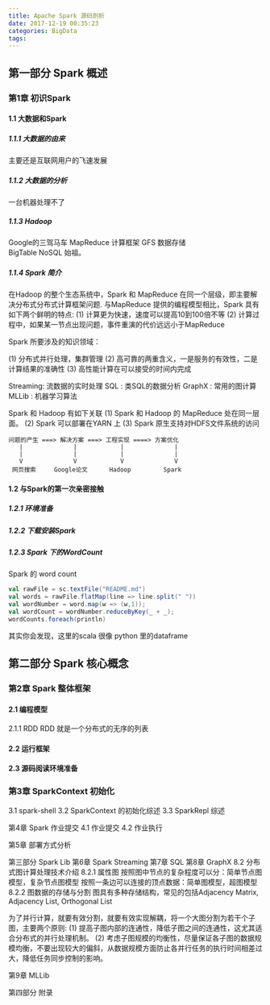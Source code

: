 ```yaml
---
title: Apache Spark 源码剖析
date: 2017-12-19 00:35:23
categories: BigData
tags:
---
```


## 第一部分 Spark 概述
### 第1章 初识Spark
#### 1.1 大数据和Spark

##### 1.1.1 大数据的由来
主要还是互联网用户的飞速发展

##### 1.1.2 大数据的分析
一台机器处理不了

##### 1.1.3 Hadoop
Google的三驾马车
MapReduce 计算框架 
GFS 数据存储  
BigTable NoSQL 始祖。

##### 1.1.4 Spark 简介
在Hadoop 的整个生态系统中，Spark 和 MapReduce 在同一个层级，即主要解决分布式分布式计算框架问题.
与MapReduce 提供的编程模型相比，Spark 具有如下两个鲜明的特点: 
(1) 计算更为快速，速度可以提高10到100倍不等
(2) 计算过程中，如果某一节点出现问题，事件重演的代价远远小于MapReduce

Spark 所要涉及的知识领域：

(1) 分布式并行处理，集群管理
(2) 高可靠的两重含义，一是服务的有效性，二是计算结果的准确性
(3) 高性能计算在可以接受的时间内完成

Streaming: 流数据的实时处理
SQL      : 类SQL的数据分析 
GraphX   : 常用的图计算    
MLLib    : 机器学习算法    

Spark 和 Hadoop 有如下关联
(1) Spark 和 Hadoop 的 MapReduce 处在同一层面。
(2) Spark 可以部署在YARN 上
(3) Spark 原生支持对HDFS文件系统的访问

```text
问题的产生 ===> 解决方案 ===> 工程实现 ====> 方案优化
   |              |            |              |
   |              |            |              |
   V              V            V              V
 网页搜索     Google论文      Hadoop         Spark
```

#### 1.2 与Spark的第一次亲密接触
##### 1.2.1 环境准备
##### 1.2.2 下载安装Spark
##### 1.2.3 Spark 下的WordCount

Spark 的 word count
```scala
val rawFile = sc.textFile("README.md")
val words = rawFile.flatMap(line => line.split(" "))
val wordNumber = word.map(w => (w,1));
val wordCount = wordNumber.reduceByKey(_ + _);
wordCounts.foreach(println)
```
其实你会发现，这里的scala 很像 python 里的dataframe

## 第二部分 Spark 核心概念

### 第2章 Spark 整体框架
#### 2.1 编程模型
2.1.1 RDD
RDD 就是一个分布式的无序的列表
#### 2.2 运行框架
#### 2.3 源码阅读环境准备

### 第3章 SparkContext 初始化
3.1 spark-shell
3.2 SparkContext 的初始化综述
3.3 SparkRepl 综述

第4章 Spark 作业提交
4.1 作业提交
4.2 作业执行

第5章 部署方式分析

第三部分 Spark Lib
第6章 Spark Streaming
第7章 SQL
第8章 GraphX
8.2 分布式图计算处理技术介绍
8.2.1 属性图
按照图中节点的复杂程度可以分：简单节点图模型，复杂节点图模型
按照一条边可以连接的顶点数据：简单图模型，超图模型
8.2.2 图数据的存储与分割
图具有多种存储结构，常见的包括Adjacency Matrix, Adjacency List, Orthogonal List

为了并行计算，就要有效分割，就要有效实现解耦，将一个大图分割为若干个子图，主要两个原则:
(1) 提高子图内部的连通性，降低子图之间的连通性，这尤其适合分布式的并行处理机制。
(2) 考虑子图规模的均衡性，尽量保证各子图的数据规模均衡，不要出现较大的偏斜，从数据规模方面防止各并行任务的执行时间相差过大，降低任务同步控制的影响。

第9章 MLLib

第四部分 附录
